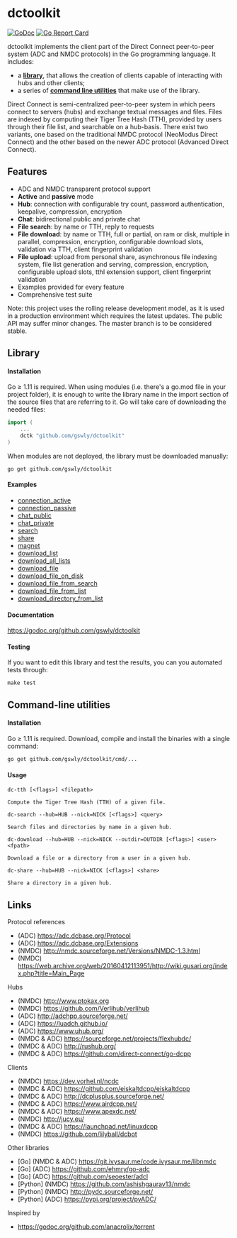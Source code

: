 
# dctoolkit

[![GoDoc](https://godoc.org/github.com/gswly/dctoolkit?status.svg)](https://godoc.org/github.com/gswly/dctoolkit)
[![Go Report Card](https://goreportcard.com/badge/github.com/gswly/dctoolkit)](https://goreportcard.com/report/github.com/gswly/dctoolkit)

dctoolkit implements the client part of the Direct Connect peer-to-peer system (ADC and NMDC protocols) in the Go programming language. It includes:
* a [**library**](#library), that allows the creation of clients capable of interacting with hubs and other clients;
* a series of [**command line utilities**](#command-line-utilities) that make use of the library.

Direct Connect is semi-centralized peer-to-peer system in which peers connect to servers (hubs) and exchange textual messages and files. Files are indexed by computing their Tiger Tree Hash (TTH), provided by users through their file list, and searchable on a hub-basis. There exist two variants, one based on the traditional NMDC protocol (NeoModus Direct Connect) and the other based on the newer ADC protocol (Advanced Direct Connect).

## Features

* ADC and NMDC transparent protocol support
* **Active** and **passive** mode
* **Hub**: connection with configurable try count, password authentication, keepalive, compression, encryption
* **Chat**: bidirectional public and private chat
* **File search**: by name or TTH, reply to requests
* **File download**: by name or TTH, full or partial, on ram or disk, multiple in parallel, compression, encryption, configurable download slots, validation via TTH, client fingerprint validation
* **File upload**: upload from personal share, asynchronous file indexing system, file list generation and serving, compression, encryption, configurable upload slots, tthl extension support, client fingerprint validation
* Examples provided for every feature
* Comprehensive test suite

Note: this project uses the rolling release development model, as it is used in a production environment which requires the latest updates. The public API may suffer minor changes. The master branch is to be considered stable.

## Library

#### Installation

Go &ge; 1.11 is required. When using modules (i.e. there's a go.mod file in your project folder), it is enough to write the library name in the import section of the source files that are referring to it. Go will take care of downloading the needed files:
```go
import (
    ...
    dctk "github.com/gswly/dctoolkit"
)
```

When modules are not deployed, the library must be downloaded manually:
```
go get github.com/gswly/dctoolkit
```

#### Examples

* [connection_active](example/connection_active.go)
* [connection_passive](example/connection_passive.go)
* [chat_public](example/chat_public.go)
* [chat_private](example/chat_private.go)
* [search](example/search.go)
* [share](example/share.go)
* [magnet](example/magnet.go)
* [download_list](example/download_list.go)
* [download_all_lists](example/download_all_lists.go)
* [download_file](example/download_file.go)
* [download_file_on_disk](example/download_file_on_disk.go)
* [download_file_from_search](example/download_file_from_search.go)
* [download_file_from_list](example/download_file_from_list.go)
* [download_directory_from_list](example/download_directory_from_list.go)

#### Documentation

https://godoc.org/github.com/gswly/dctoolkit

#### Testing

If you want to edit this library and test the results, you can you automated tests through:
```
make test
```

## Command-line utilities

#### Installation

Go &ge; 1.11 is required. Download, compile and install the binaries with a single command:
```
go get github.com/gswly/dctoolkit/cmd/...
```

#### Usage

```
dc-tth [<flags>] <filepath>

Compute the Tiger Tree Hash (TTH) of a given file.
```

```
dc-search --hub=HUB --nick=NICK [<flags>] <query>

Search files and directories by name in a given hub.
```

```
dc-download --hub=HUB --nick=NICK --outdir=OUTDIR [<flags>] <user> <fpath>

Download a file or a directory from a user in a given hub.
```

```
dc-share --hub=HUB --nick=NICK [<flags>] <share>

Share a directory in a given hub.
```

## Links

Protocol references
* (ADC) https://adc.dcbase.org/Protocol
* (ADC) https://adc.dcbase.org/Extensions
* (NMDC) http://nmdc.sourceforge.net/Versions/NMDC-1.3.html
* (NMDC) https://web.archive.org/web/20160412113951/http://wiki.gusari.org/index.php?title=Main_Page

Hubs
* (NMDC) http://www.ptokax.org
* (NMDC) https://github.com/Verlihub/verlihub
* (ADC) http://adchpp.sourceforge.net/
* (ADC) https://luadch.github.io/
* (ADC) https://www.uhub.org/
* (NMDC & ADC) https://sourceforge.net/projects/flexhubdc/
* (NMDC & ADC) http://rushub.org/
* (NMDC & ADC) https://github.com/direct-connect/go-dcpp

Clients
* (NMDC) https://dev.yorhel.nl/ncdc
* (NMDC & ADC) https://github.com/eiskaltdcpp/eiskaltdcpp
* (NMDC & ADC) http://dcplusplus.sourceforge.net/
* (NMDC & ADC) https://www.airdcpp.net/
* (NMDC & ADC) https://www.apexdc.net/
* (NMDC) http://jucy.eu/
* (NMDC & ADC) https://launchpad.net/linuxdcpp
* (NMDC) https://github.com/lilyball/dcbot

Other libraries
* [Go] (NMDC & ADC) https://git.ivysaur.me/code.ivysaur.me/libnmdc
* [Go] (ADC) https://github.com/ehmry/go-adc
* [Go] (ADC) https://github.com/seoester/adcl
* [Python] (NMDC) https://github.com/ashishgaurav13/nmdc
* [Python] (NMDC) http://pydc.sourceforge.net/
* [Python] (ADC) https://pypi.org/project/pyADC/

Inspired by
* https://godoc.org/github.com/anacrolix/torrent
